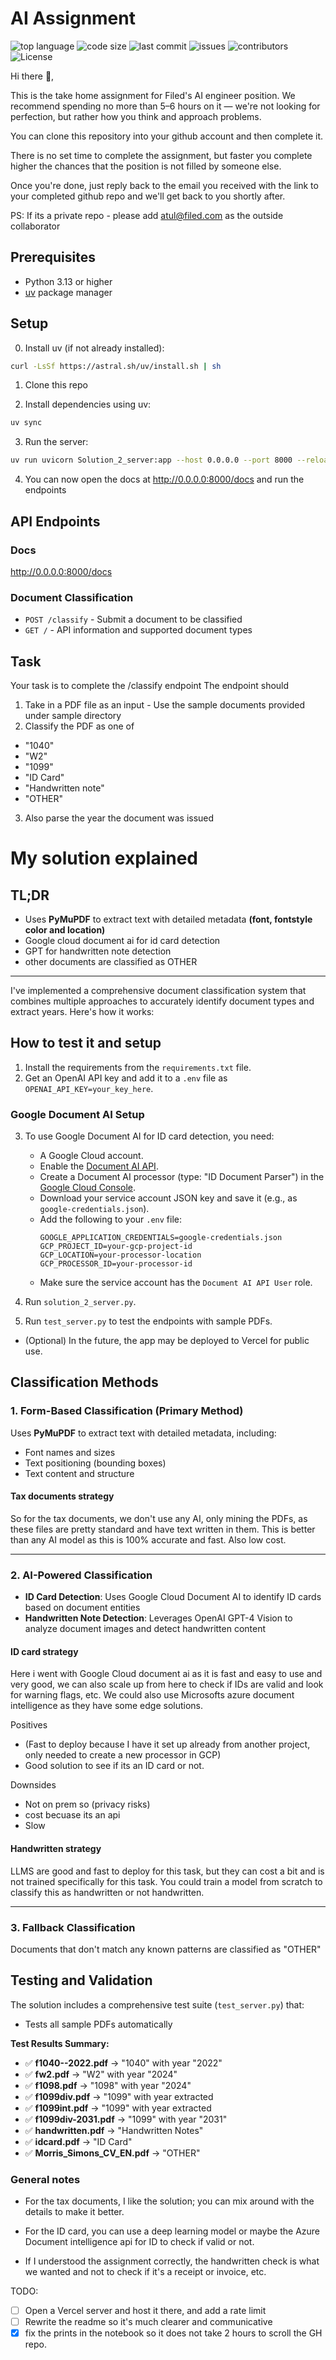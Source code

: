 # AI Assignment
![top language](https://img.shields.io/github/languages/top/gpt-null/template)
![code size](https://img.shields.io/github/languages/code-size/gpt-null/template)
![last commit](https://img.shields.io/github/last-commit/gpt-null/template)
![issues](https://img.shields.io/github/issues/gpt-null/template)
![contributors](https://img.shields.io/github/contributors/gpt-null/template)
![License](https://img.shields.io/github/license/gpt-null/template)

Hi there 👋,

This is the take home assignment for Filed's AI engineer position. 
We recommend spending no more than 5–6 hours on it — we're not looking for perfection, but rather how you think and approach problems.

You can clone this repository into your github account and then complete it.

There is no set time to complete the assignment, but faster you complete higher the chances that the position is not filled by someone else. 

Once you're done, just reply back to the email you received with the link to your completed github repo and we'll get back to you shortly after.

PS: If its a private repo - please add atul@filed.com as the outside collaborator


## Prerequisites

- Python 3.13 or higher
- [uv](https://github.com/astral-sh/uv) package manager

## Setup


0. Install uv (if not already installed):
```bash
curl -LsSf https://astral.sh/uv/install.sh | sh
```

1. Clone this repo

2. Install dependencies using uv:
```bash
uv sync
```

3. Run the server:
```bash
uv run uvicorn Solution_2_server:app --host 0.0.0.0 --port 8000 --reload
```

4. You can now open the docs at http://0.0.0.0:8000/docs and run the endpoints

## API Endpoints

### Docs

http://0.0.0.0:8000/docs


### Document Classification
- `POST /classify` - Submit a document to be classified
- `GET /` - API information and supported document types

## Task 

Your task is to complete the /classify endpoint
The endpoint should 

1. Take in a PDF file as an input - Use the sample documents provided under sample directory
2. Classify the PDF as one of 

- "1040"
- "W2"
- "1099"
- "ID Card"
- "Handwritten note"
- "OTHER"

3. Also parse the year the document was issued

# My solution explained

## TL;DR
- Uses **PyMuPDF** to extract text with detailed metadata **(font, fontstyle color and location)**
- Google cloud document ai for id card detection
- GPT for handwritten note detection
- other documents are classified as OTHER

---

I've implemented a comprehensive document classification system that combines multiple approaches to accurately identify document types and extract years. Here's how it works:


## How to test it and setup

1. Install the requirements from the `requirements.txt` file.
2. Get an OpenAI API key and add it to a `.env` file as `OPENAI_API_KEY=your_key_here`.

### Google Document AI Setup

3. To use Google Document AI for ID card detection, you need:
   - A Google Cloud account.
   - Enable the [Document AI API](https://console.cloud.google.com/apis/library/documentai.googleapis.com).
   - Create a Document AI processor (type: "ID Document Parser") in the [Google Cloud Console](https://console.cloud.google.com/ai/document-ai/processors).
   - Download your service account JSON key and save it (e.g., as `google-credentials.json`).
   - Add the following to your `.env` file:
     ```
     GOOGLE_APPLICATION_CREDENTIALS=google-credentials.json
     GCP_PROJECT_ID=your-gcp-project-id
     GCP_LOCATION=your-processor-location
     GCP_PROCESSOR_ID=your-processor-id
     ```
   - Make sure the service account has the `Document AI API User` role.

4. Run `solution_2_server.py`.
5. Run `test_server.py` to test the endpoints with sample PDFs.

- (Optional) In the future, the app may be deployed to Vercel for public use.

## Classification Methods

### 1. Form-Based Classification (Primary Method)
Uses **PyMuPDF** to extract text with detailed metadata, including:
- Font names and sizes
- Text positioning (bounding boxes)
- Text content and structure

#### Tax documents strategy
So for the tax documents, we don't use any AI, only mining the PDFs, as these files are pretty standard and have text written in them. This is better than any AI model as this is 100% accurate and fast. Also low cost.

---

### 2. AI-Powered Classification 
- **ID Card Detection**: Uses Google Cloud Document AI to identify ID cards based on document entities
- **Handwritten Note Detection**: Leverages OpenAI GPT-4 Vision to analyze document images and detect handwritten content


#### ID card strategy
Here i went with Google Cloud document ai as it is fast and easy to use and very good, we can also scale up from here to check if IDs are valid and look for warning flags, etc. We could also use Microsofts azure document intelligence as they have some edge solutions.

Positives
- (Fast to deploy because I have it set up already from another project, only needed to create a new processor in GCP)
- Good solution to see if its an ID card or not.

Downsides
- Not on prem so (privacy risks)
- cost becuase its an api
- Slow


#### Handwritten strategy
LLMS are good and fast to deploy for this task, but they can cost a bit and is not trained specifically for this task. You could train a model from scratch to classify this as handwritten or not handwritten.

---



### 3. Fallback Classification
Documents that don't match any known patterns are classified as "OTHER"


## Testing and Validation

The solution includes a comprehensive test suite (`test_server.py`) that:
- Tests all sample PDFs automatically


**Test Results Summary:**
- ✅ **f1040--2022.pdf** → "1040" with year "2022"
- ✅ **fw2.pdf** → "W2" with year "2024"  
- ✅ **f1098.pdf** → "1098" with year "2024"
- ✅ **f1099div.pdf** → "1099" with year extracted
- ✅ **f1099int.pdf** → "1099" with year extracted
- ✅ **f1099div-2031.pdf** → "1099" with year "2031"
- ✅ **handwritten.pdf** → "Handwritten Notes"
- ✅ **idcard.pdf** → "ID Card"
- ✅ **Morris_Simons_CV_EN.pdf** → "OTHER"



### General notes

- For the tax documents, I like the solution; you can mix around with the details to make it better.

- For the ID card, you can use a deep learning model or maybe the Azure Document intelligence api for ID to check if valid or not.

- If I understood the assignment correctly, the handwritten check is what we wanted and not to check if it's a receipt or invoice, etc.
 

TODO:
- [ ] Open a Vercel server and host it there, and add a rate limit
- [ ] Rewrite the readme so it's much clearer and communicative
- [x] fix the prints in the notebook so it does not take 2 hours to scroll the GH repo.

